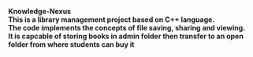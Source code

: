 <b>Knowledge-Nexus
</br>
This is a library management project based on C++ language.
</br>
The code implements the concepts of file saving, sharing and viewing.
</br>
It is capcable of storing books in admin folder then transfer to an open folder from where students can buy it 
